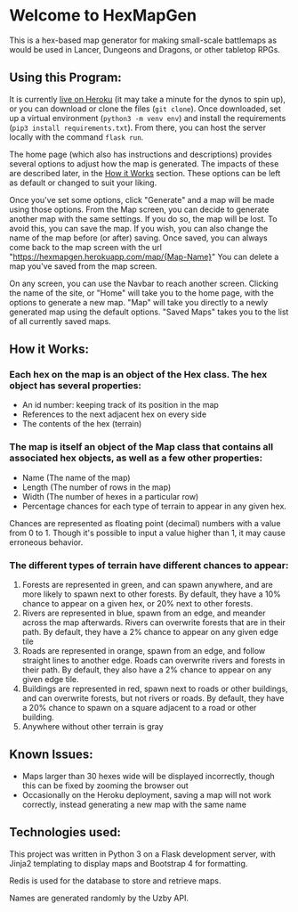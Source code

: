 # Welcome to HexMapGen

This is a hex-based map generator for making small-scale battlemaps as would be used in Lancer, Dungeons and Dragons, or other tabletop RPGs.

## Using this Program:

It is currently [live on Heroku](https://hexmapgen.herokuapp.com) (it may take a minute for the dynos to spin up), or you can download or clone the files (`git clone`).
Once downloaded, set up a virtual environment (`python3 -m venv env`) and install the requirements (`pip3 install requirements.txt`).
From there, you can host the server locally with the command `flask run`.

The home page (which also has instructions and descriptions) provides several options to adjust how the map is generated. The impacts of these are described later, in the [How it Works](#how-it-works) section. These options can be left as default or changed to suit your liking.

Once you've set some options, click "Generate" and a map will be made using those options.
From the Map screen, you can decide to generate another map with the same settings. If you do so, the map will be lost.
To avoid this, you can save the map. If you wish, you can also change the name of the map before (or after) saving.
Once saved, you can always come back to the map screen with the url "https://hexmapgen.herokuapp.com/map/{Map-Name}"
You can delete a map you've saved from the map screen.

On any screen, you can use the Navbar to reach another screen. Clicking the name of the site, or "Home" will take you to the home page, with the options to generate a new map. "Map" will take you directly to a newly generated map using the default options. "Saved Maps" takes you to the list of all currently saved maps.

## How it Works:

### Each hex on the map is an object of the Hex class. The hex object has several properties:

* An id number: keeping track of its position in the map
* References to the next adjacent hex on every side
* The contents of the hex (terrain)


### The map is itself an object of the Map class that contains all associated hex objects, as well as a few other properties:

* Name (The name of the map)
* Length (The number of rows in the map)
* Width (The number of hexes in a particular row)
* Percentage chances for each type of terrain to appear in any given hex.

Chances are represented as floating point (decimal) numbers with a value from 0 to 1.
Though it's possible to input a value higher than 1, it may cause erroneous behavior.

### The different types of terrain have different chances to appear:

1. Forests are represented in green, and can spawn anywhere, and are more likely to spawn next to other forests. By default, they have a 10% chance to appear on a given hex, or 20% next to other forests.
1. Rivers are represented in blue, spawn from an edge, and meander across the map afterwards. Rivers can overwrite forests that are in their path. By default, they have a 2% chance to appear on any given edge tile
1. Roads are represented in orange, spawn from an edge, and follow straight lines to another edge. Roads can overwrite rivers and forests in their path. By default, they also have a 2% chance to appear on any given edge tile.
1. Buildings are represented in red, spawn next to roads or other buildings, and can overwrite forests, but not rivers or roads. By default, they have a 20% chance to spawn on a square adjacent to a road or other building.
1. Anywhere without other terrain is gray

## Known Issues:

* Maps larger than 30 hexes wide will be displayed incorrectly, though this can be fixed by zooming the browser out
* Occasionally on the Heroku deployment, saving a map will not work correctly, instead generating a new map with the same name

## Technologies used:

This project was written in Python 3 on a Flask development server, with Jinja2 templating to display maps and Bootstrap 4 for formatting.

Redis is used for the database to store and retrieve maps.

Names are generated randomly by the Uzby API.
